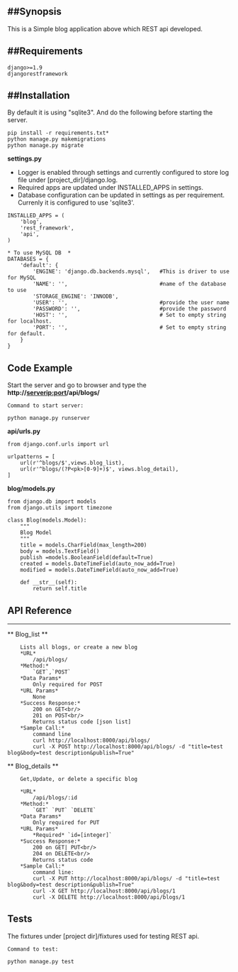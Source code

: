 ##Synopsis
--------
This is a Simple blog application above which REST api developed.

##Requirements
-----------
```
django>=1.9
djangorestframework
```

##Installation
------------
By default it is using "sqlite3". And do the following before starting the server.

```
pip install -r requirements.txt*
python manage.py makemigrations
python manage.py migrate

```

**settings.py**

- Logger is enabled through settings and currently configured to store log file under [project_dir]/django.log.
- Required apps are updated under INSTALLED_APPS in settings.
- Database configuration can be updated in settings as per requirement. Currenly it is configured to use 'sqlite3'.

``` 
INSTALLED_APPS = (
    'blog',
    'rest_framework',
    'api',
)

* To use MySQL DB  *
DATABASES = {
	'default': {
        'ENGINE': 'django.db.backends.mysql',	#This is driver to use for MySQL
        'NAME': '',								#name of the database to use
        'STORAGE_ENGINE': 'INNODB',
        'USER': '', 							#provide the user name 
        'PASSWORD': '',							#provide the password 
        'HOST': '',								# Set to empty string for localhost.
        'PORT': '',								# Set to empty string for default. 
    }
}

```

## Code Example
Start the server and go to browser and type the **http://<serverip:port>/api/blogs/**

```
Command to start server:

python manage.py runserver
```

**api/urls.py**

```
from django.conf.urls import url

urlpatterns = [
    url(r'^blogs/$',views.blog_list),
    url(r'^blogs/(?P<pk>[0-9]+)$', views.blog_detail),
]
```
**blog/models.py**

```
from django.db import models
from django.utils import timezone

class Blog(models.Model):
    """
    Blog Model
    """
    title = models.CharField(max_length=200)
    body = models.TextField()
    publish =models.BooleanField(default=True)
    created = models.DateTimeField(auto_now_add=True)
    modified = models.DateTimeField(auto_now_add=True)

    def __str__(self):
        return self.title
```
## API Reference
-----
** Blog_list **
```
	Lists all blogs, or create a new blog
	*URL*
		/api/blogs/
	*Method:*
		`GET`,`POST`
	*Data Params*
		Only required for POST
	*URL Params*
		None
	*Success Response:* 
		200 on GET<br/>
		201 on POST<br/>
		Returns status code [json list]
	*Sample Call:*
		command line
		curl http://localhost:8000/api/blogs/
		curl -X POST http://localhost:8000/api/blogs/ -d "title=test blog&body=test description&publish=True"
```
		
** Blog_details **
```
	Get,Update, or delete a specific blog
	
	*URL*
		/api/blogs/:id
	*Method:*
		`GET` `PUT` `DELETE`
	*Data Params*
		Only required for PUT
	*URL Params*
		*Required* `id=[integer]`
	*Success Response:* 
		200 on GET| PUT<br/>
		204 on DELETE<br/>
		Returns status code
	*Sample Call:*
		command line:
		curl -X PUT http://localhost:8000/api/blogs/ -d "title=test blog&body=test description&publish=True"
		curl -X GET http://localhost:8000/api/blogs/1 
		curl -X DELETE http://localhost:8000/api/blogs/1 
```
	
## Tests

The fixtures under [project dir]/fixtures used for testing REST api.

```
Command to test:

python manage.py test
```
